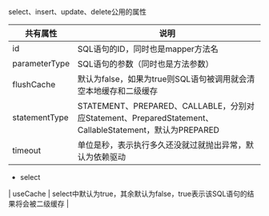 
select、insert、update、delete公用的属性

| 共有属性 | 说明 |
| --- | --- |
| id | SQL语句的ID，同时也是mapper方法名 |
| parameterType | SQL语句的参数（同时也是方法参数）|
| flushCache | 默认为false，如果为true则SQL语句被调用就会清空本地缓存和二级缓存 |
| statementType | STATEMENT、PREPARED、CALLABLE，分别对应Statement、PreparedStatement、CallableStatement，默认为PREPARED |
| timeout | 单位是秒，表示执行多久还没就过就抛出异常，默认为依赖驱动 |


- select

| useCache | select中默认为true，其余默认为false，true表示该SQL语句的结果将会被二级缓存 |
